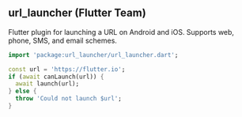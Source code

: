 ## url_launcher (Flutter Team)

Flutter plugin for launching a URL on Android and iOS. Supports web, phone, SMS, and email schemes.

```dart
import 'package:url_launcher/url_launcher.dart';

const url = 'https://flutter.io';
if (await canLaunch(url)) {
  await launch(url);
} else {
  throw 'Could not launch $url';
}
```